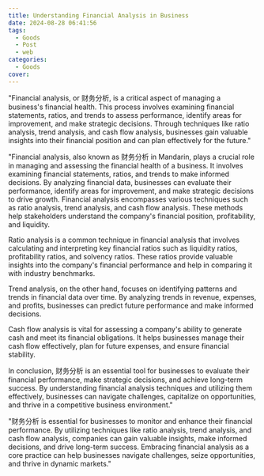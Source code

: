 ```yaml
---
title: Understanding Financial Analysis in Business
date: 2024-08-28 06:41:56
tags:
  - Goods
  - Post
  - web
categories:
  - Goods
cover: 
---
```


"Financial analysis, or 财务分析, is a critical aspect of managing a business's financial health. This process involves examining financial statements, ratios, and trends to assess performance, identify areas for improvement, and make strategic decisions. Through techniques like ratio analysis, trend analysis, and cash flow analysis, businesses gain valuable insights into their financial position and can plan effectively for the future."

"Financial analysis, also known as 财务分析 in Mandarin, plays a crucial role in managing and assessing the financial health of a business. It involves examining financial statements, ratios, and trends to make informed decisions. By analyzing financial data, businesses can evaluate their performance, identify areas for improvement, and make strategic decisions to drive growth. Financial analysis encompasses various techniques such as ratio analysis, trend analysis, and cash flow analysis. These methods help stakeholders understand the company's financial position, profitability, and liquidity.

Ratio analysis is a common technique in financial analysis that involves calculating and interpreting key financial ratios such as liquidity ratios, profitability ratios, and solvency ratios. These ratios provide valuable insights into the company's financial performance and help in comparing it with industry benchmarks.

Trend analysis, on the other hand, focuses on identifying patterns and trends in financial data over time. By analyzing trends in revenue, expenses, and profits, businesses can predict future performance and make informed decisions.

Cash flow analysis is vital for assessing a company's ability to generate cash and meet its financial obligations. It helps businesses manage their cash flow effectively, plan for future expenses, and ensure financial stability.

In conclusion, 财务分析 is an essential tool for businesses to evaluate their financial performance, make strategic decisions, and achieve long-term success. By understanding financial analysis techniques and utilizing them effectively, businesses can navigate challenges, capitalize on opportunities, and thrive in a competitive business environment."

"财务分析 is essential for businesses to monitor and enhance their financial performance. By utilizing techniques like ratio analysis, trend analysis, and cash flow analysis, companies can gain valuable insights, make informed decisions, and drive long-term success. Embracing financial analysis as a core practice can help businesses navigate challenges, seize opportunities, and thrive in dynamic markets."
